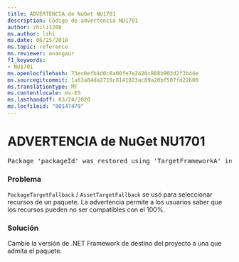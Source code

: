```yaml
---
title: ADVERTENCIA de NuGet NU1701
description: Código de advertencia NU1701
author: zhili1208
ms.author: lzhi
ms.date: 06/25/2018
ms.topic: reference
ms.reviewer: anangaur
f1_keywords:
- NU1701
ms.openlocfilehash: 73ec0efb4d0c8a00fe7e2420c808b903d2f3b44e
ms.sourcegitcommit: 1a63a84da2719c8141823ac89a20bf507fd22b00
ms.translationtype: MT
ms.contentlocale: es-ES
ms.lasthandoff: 03/24/2020
ms.locfileid: "80147479"
---
```

# <a name="nuget-warning-nu1701"></a>ADVERTENCIA de NuGet NU1701

<pre>Package 'packageId' was restored using 'TargetFrameworkA' instead the project target framework 'TargetFrameworkB'. This package may not be fully compatible with your project.</pre>

### <a name="issue"></a>Problema
`PackageTargetFallback` / `AssetTargetFallback` se usó para seleccionar recursos de un paquete. La advertencia permite a los usuarios saber que los recursos pueden no ser compatibles con el 100%.

### <a name="solution"></a>Solución
Cambie la versión de .NET Framework de destino del proyecto a una que admita el paquete.
